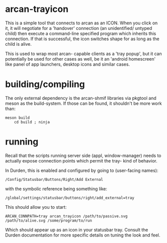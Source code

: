 # arcan-trayicon

This is a simple tool that connects to arcan as an ICON. When you click on it,
it will negotiate for a 'handover' connection (an unidentified/ untyped child)
then execute a command-line specified program which inherits this connection.
If that is successful, the icon switches shape for as long as the child is
alive.

This is used to wrap most arcan- capable clients as a 'tray popup', but it can
potentially be used for other cases as well, be it an 'android homescreen' like
panel of app launchers, desktop icons and similar cases.

# building/compiling

The only external dependency is the arcan-shmif libraries via pkgtool and meson
as the build-system. If those can be found, it shouldn't be more work than:

    meson build
		cd build ; ninja

# running

Recall that the scripts running server side (appl, window-manager) needs to
actually expose connection points which permit the tray- kind of behavior.

In Durden, this is enabled and configured by going to (user-facing names):

    /Config/Statusbar/Buttons/Right/Add External

with the symbolic reference being something like:

    /global/settings/statusbar/buttons/right/add_external=tray

This should allow you to start:

    ARCAN_CONNPATH=tray arcan_trayicon /path/to/passive.svg /path/to/alive.svg /some/program/to/run

Which should appear up as an icon in your statusbar tray. Consult the Durden
documentation for more specific details on tuning the look and feel.
